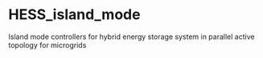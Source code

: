 # HESS_island_mode
Island mode controllers for hybrid energy storage system in parallel active topology for microgrids
